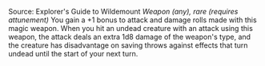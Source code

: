 Source: Explorer's Guide to Wildemount
*Weapon (any), rare (requires attunement)*
You gain a +1 bonus to attack and damage rolls made with this magic weapon.
When you hit an undead creature with an attack using this weapon, the attack deals an extra 1d8 damage of the weapon's type, and the creature has disadvantage on saving throws against effects that turn undead until the start of your next turn.